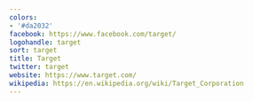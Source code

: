 ```yaml
---
colors:
- '#da2032'
facebook: https://www.facebook.com/target/
logohandle: target
sort: target
title: Target
twitter: target
website: https://www.target.com/
wikipedia: https://en.wikipedia.org/wiki/Target_Corporation
---
```

